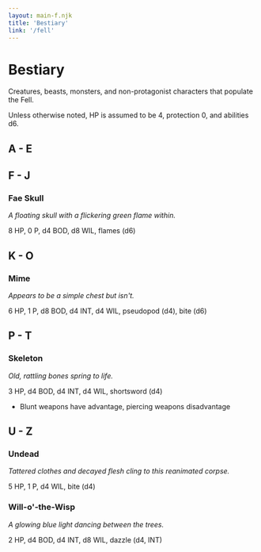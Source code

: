 ```yaml
---
layout: main-f.njk
title: 'Bestiary'
link: '/fell'
---
```


# Bestiary

Creatures, beasts, monsters, and non-protagonist characters that populate the Fell.

Unless otherwise noted, HP is assumed to be 4, protection 0, and abilities d6.

## A - E

## F - J

### Fae Skull

*A floating skull with a flickering green flame within.*

8 HP, 0 P, d4 BOD, d8 WIL, flames (d6)

## K - O

### Mime

*Appears to be a simple chest but isn't.*

6 HP, 1 P, d8 BOD, d4 INT, d4 WIL, pseudopod (d4), bite (d6)

## P - T

### Skeleton

*Old, rattling bones spring to life.*

3 HP, d4 BOD, d4 INT, d4 WIL, shortsword (d4)

- Blunt weapons have advantage, piercing weapons disadvantage

## U - Z

### Undead

*Tattered clothes and decayed flesh cling to this reanimated corpse.*

5 HP, 1 P, d4 WIL, bite (d4)

### Will-o'-the-Wisp

*A glowing blue light dancing between the trees.*

2 HP, d4 BOD, d4 INT, d8 WIL, dazzle (d4, INT)
